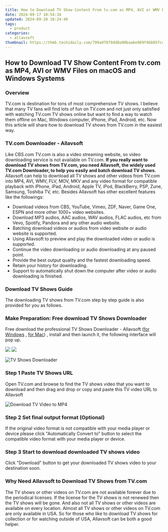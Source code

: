 ```yaml
---
title: How to Download TV Show Content From tv.com as MP4, AVI or WMV Files on macOS and Windows Systems
date: 2024-09-17 10:54:34
updated: 2024-09-20 10:24:49
tags:
  - product
categories:
  - allavsoft
thumbnail: https://thmb.techidaily.com/799a97879dd8a90baa6e969f4bb05fcde15523a2765ac1b15d1b78fad2268973.jpg
---
```


## How to Download TV Show Content From tv.com as MP4, AVI or WMV Files on macOS and Windows Systems

### Overview

TV.com is destination for tons of most comprehensive TV shows. I believe that many TV fans will find lots of fun on TV.com and not just only satisfied with watching TV.com TV shows online but want to find a way to watch them offline on Mac, Windows computer, iPhone, iPad, Android, etc. Now this article will share how to download TV shows from TV.com in the easiest way.

### TV.com Downloader - Allavsoft

Like CBS.com TV.com is also a video streaming website, so video downloading service is not available on TV.com. **If you really want to download TV shows from TV.com, you need Allavsoft, the widely used TV.com Downloader, to help you easily and batch download TV shows.** Allavsoft can help to download all TV shows and other videos from TV.com into MP4, AVI, WMV, FLV, MOV, MKV and any video format for compatible playback with iPhone, iPad, Android, Apple TV, iPod, BlackBerry, PSP, Zune, Samsung, Toshiba TV, etc. Besides Allavsoft has other excellent features like the followings:

* Download videos from CBS, YouTube, Vimeo, ZDF, Naver, Game One, ESPN and more other 1000+ video websites.
* Download MP3 audios, AAC audios, WAV audios, FLAC audios, etc from Vevo, Spotify, Pandora and any other audio website.
* Batching download videos or audios from video website or audio website is supported.
* Using Allavsoft to preview and play the downloaded video or audio is supported.
* Continue the video downloading or audio downloading at any paused point.
* Provide the best output quality and the fastest downloading speed.
* Retain your history for downloading.
* Support to automatically shut down the computer after video or audio downloading is finished.

### Download TV Shows Guide

The downloading TV shows from TV.com step by step guide is also provided for you as follows.

### Make Preparation: Free download TV Shows Downloader

Free download the professional TV Shows Downloader - Allavsoft ([for Windows](https://tools.techidaily.com/allavsoft/products/) , [for Mac](https://tools.techidaily.com/allavsoft/products/)) , install and then launch it, the following interface will pop up.

[![](https://www.allavsoft.com/how-to/../images/how-to/free-download-win.jpg)](https://tools.techidaily.com/allavsoft/products/) [![](https://www.allavsoft.com/how-to/../images/how-to/free-download-mac.jpg)](https://tools.techidaily.com/allavsoft/products/)

![TV Shows Downloader](https://www.allavsoft.com/how-to/../images/allavsoft/screen-shot-600.jpg)

### Step 1 Paste TV Shows URL

Open TV.com and browse to find the TV shows video that you want to download and then drag and drop or copy and paste this TV video URL to Allavsoft

![Download TV Video to MP4](https://www.allavsoft.com/how-to/../images/how-to/download-rtmp-video/download-rtmp-video.jpg)

### Step 2 Set final output format (Optional)

If the original video format is not compatible with your media player or device please click "Automatically Convert to" button to select the compatible video format with your media player or device.

### Step 3 Start to download downloaded TV shows video

Click "Download" button to get your downloaded TV shows video to your destination soon.

### Why Need Allavsoft to Download TV Shows from TV.com

The TV shows or other videos on TV.com are not available forever due to the periodical licenses. If the license for the TV shows is not renewed then the TV shows will be gone. And also not all TV shows or other videos are available on every location. Almost all TV shows or other videos on TV.com are only available in USA. So for those who like to download TV shows for collection or for watching outside of USA, Allavsoft can be both a good helper.

<ins class="adsbygoogle"
     style="display:block"
     data-ad-format="autorelaxed"
     data-ad-client="ca-pub-7571918770474297"
     data-ad-slot="1223367746"></ins>



<ins class="adsbygoogle"
     style="display:block"
     data-ad-client="ca-pub-7571918770474297"
     data-ad-slot="8358498916"
     data-ad-format="auto"
     data-full-width-responsive="true"></ins>
